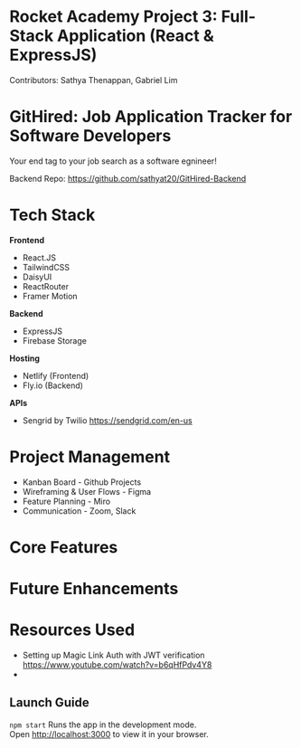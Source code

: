 # Rocket Academy Project 3: Full-Stack Application (React & ExpressJS)

Contributors: Sathya Thenappan, Gabriel Lim

# GitHired: Job Application Tracker for Software Developers

Your end tag to your job search as a software egnineer!

Backend Repo: https://github.com/sathyat20/GitHired-Backend

# Tech Stack

**Frontend**

- React.JS
- TailwindCSS
- DaisyUI
- ReactRouter
- Framer Motion

**Backend**

- ExpressJS
- Firebase Storage

**Hosting**

- Netlify (Frontend)
- Fly.io (Backend)

**APIs**

- Sengrid by Twilio https://sendgrid.com/en-us

# Project Management

- Kanban Board - Github Projects
- Wireframing & User Flows - Figma
- Feature Planning - Miro
- Communication - Zoom, Slack

# Core Features

# Future Enhancements

# Resources Used

- Setting up Magic Link Auth with JWT verification https://www.youtube.com/watch?v=b6qHfPdv4Y8
-

## Launch Guide

`npm start` Runs the app in the development mode.\
Open [http://localhost:3000](http://localhost:3000) to view it in your browser.
